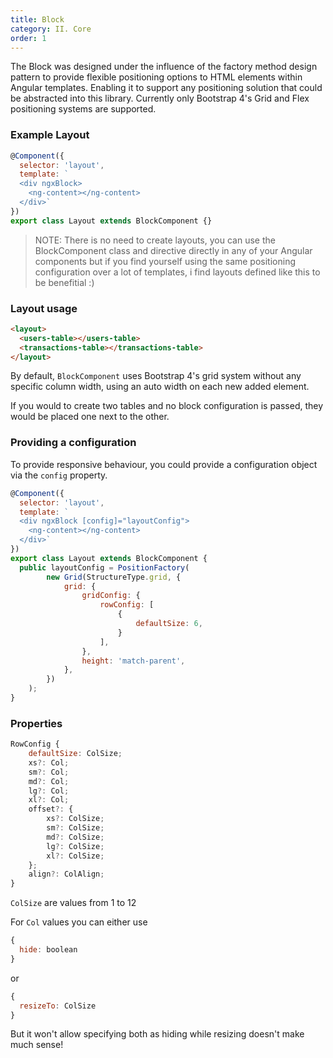 ```yaml
---
title: Block
category: II. Core
order: 1
---
```


The Block was designed under the influence of the factory method design pattern to provide flexible positioning options to HTML elements within Angular templates. Enabling it to support any positioning solution that could be abstracted into this library. Currently only Bootstrap 4's Grid and Flex positioning systems are supported.

### Example Layout

```js
@Component({
  selector: 'layout',
  template: `
  <div ngxBlock>
    <ng-content></ng-content>
  </div>`
})
export class Layout extends BlockComponent {}
```

> NOTE: There is no need to create layouts, you can use the BlockComponent class and directive directly in any of your Angular components but if you find yourself using the same positioning configuration over a lot of templates, i find layouts defined like this to be benefitial :)

### Layout usage

```html
<layout>
  <users-table></users-table>
  <transactions-table></transactions-table>
</layout>
```

By default, `BlockComponent` uses Bootstrap 4's grid system without any specific column width, using an auto width on each new added element.

If you would to create two tables and no block configuration is passed, they would be placed one next to the other.

### Providing a configuration

To provide responsive behaviour, you could provide a configuration object via the `config` property.

```js
@Component({
  selector: 'layout',
  template: `
  <div ngxBlock [config]="layoutConfig">
    <ng-content></ng-content>
  </div>`
})
export class Layout extends BlockComponent {
  public layoutConfig = PositionFactory(
        new Grid(StructureType.grid, {
            grid: {
                gridConfig: {
                    rowConfig: [
                        {
                            defaultSize: 6,
                        }
                    ],
                },
                height: 'match-parent',
            },
        })
    );
}
```

### Properties

```js
RowConfig {
    defaultSize: ColSize;
    xs?: Col;
    sm?: Col;
    md?: Col;
    lg?: Col;
    xl?: Col;
    offset?: {
        xs?: ColSize;
        sm?: ColSize;
        md?: ColSize;
        lg?: ColSize;
        xl?: ColSize;
    };
    align?: ColAlign;
}
```

`ColSize` are values from 1 to 12

For `Col` values you can either use 

```js
{
  hide: boolean
}
```

or

```js
{
  resizeTo: ColSize
}
```

But it won't allow specifying both as hiding while resizing doesn't make much sense!
